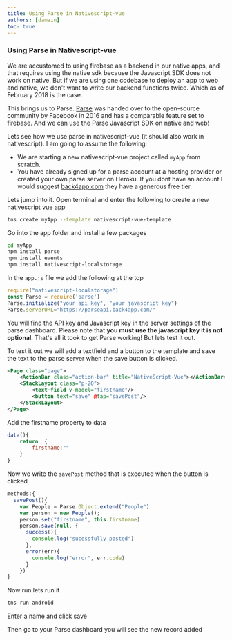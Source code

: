 ```yaml
---
title: Using Parse in Nativescript-vue
authors: [damain]
toc: true
---
```


### Using Parse in Nativescript-vue

We are accustomed to using firebase as a backend in our native apps, and that requires using the native sdk because the Javascript SDK does not work on native. But if we are using one codebase to deploy an app to web and native, we don't want to write our backend functions twice. Which as of February 2018 is the case. 

This brings us to Parse. [Parse](http://parseplatform.org/) was handed over to the open-source community by Facebook in 2016 and has a comparable feature set to firebase. And we can use the Parse Javascript SDK on native and web! 

Lets see how we use parse in nativescript-vue (it should also work in nativescript). I am going to assume the following:
* We are starting a new nativescript-vue project called `myApp` from scratch. 
* You have already signed up for a parse account at a hosting provider or created your own parse server on Heroku. If you dont have an account I would suggest [back4app.com](https://www.back4app.com) they have a generous free tier.

Lets jump into it.
Open terminal and enter the following to create a new nativescript vue app
```sh
tns create myApp --template nativescript-vue-template
```
Go into the app folder and install a few packages
```sh
cd myApp
npm install parse
npm install events
npm install nativescript-localstorage
```

In the `app.js` file we add the following at the top  
```js
require("nativescript-localstorage")
const Parse = require('parse')
Parse.initialize("your api key", "your javascript key")
Parse.serverURL="https://parseapi.back4app.com/"
```
You will find the API key and Javascript key in the server settings of the parse dashboard.
Please note that **you must use the javascript key it is not optional**.
That's all it took to get Parse working! But lets test it out.

To test it out we will add a textfield and a button to the template and save the text to the parse server when the save button is clicked.
```xml
<Page class="page">
    <ActionBar class="action-bar" title="NativeScript-Vue"></ActionBar>
    <StackLayout class="p-20">
        <text-field v-model="firstname"/>
        <button text="save" @tap="savePost"/>
    </StackLayout>
</Page>
```

Add the firstname property to data 
```js
data(){
    return  {
        firstname:""
    }
}
```

Now we write the `savePost` method that is executed when the button is clicked
```js
methods:{
  savePost(){
    var People = Parse.Object.extend("People")
    var person = new People();
    person.set("firstname", this.firstname)
    person.save(null, {
      success(){
        console.log("sucessfully posted")
      },
      error(err){
        console.log("error", err.code)
      }
    })
}
```

Now run lets run it
```sh
tns run android
```

Enter a name and click save 

Then go to your Parse dashboard you will see the new record added